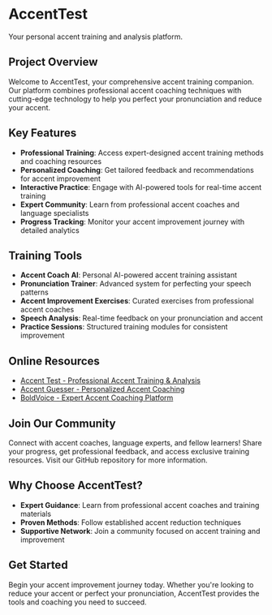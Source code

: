 # AccentTest

Your personal accent training and analysis platform.

## Project Overview

Welcome to AccentTest, your comprehensive accent training companion. Our platform combines professional accent coaching techniques with cutting-edge technology to help you perfect your pronunciation and reduce your accent.

## Key Features

- **Professional Training**: Access expert-designed accent training methods and coaching resources
- **Personalized Coaching**: Get tailored feedback and recommendations for accent improvement
- **Interactive Practice**: Engage with AI-powered tools for real-time accent training
- **Expert Community**: Learn from professional accent coaches and language specialists
- **Progress Tracking**: Monitor your accent improvement journey with detailed analytics

## Training Tools

- **Accent Coach AI**: Personal AI-powered accent training assistant
- **Pronunciation Trainer**: Advanced system for perfecting your speech patterns
- **Accent Improvement Exercises**: Curated exercises from professional accent coaches
- **Speech Analysis**: Real-time feedback on your pronunciation and accent
- **Practice Sessions**: Structured training modules for consistent improvement

## Online Resources

- [Accent Test - Professional Accent Training & Analysis](https://accent-test.com)
- [Accent Guesser - Personalized Accent Coaching](https://accentguesser.co)
- [BoldVoice - Expert Accent Coaching Platform](https://boldvoice.com)

## Join Our Community

Connect with accent coaches, language experts, and fellow learners! Share your progress, get professional feedback, and access exclusive training resources. Visit our GitHub repository for more information.

## Why Choose AccentTest?

- **Expert Guidance**: Learn from professional accent coaches and training materials
- **Proven Methods**: Follow established accent reduction techniques
- **Supportive Network**: Join a community focused on accent training and improvement

## Get Started

Begin your accent improvement journey today. Whether you're looking to reduce your accent or perfect your pronunciation, AccentTest provides the tools and coaching you need to succeed.
